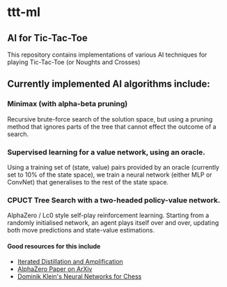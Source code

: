 # ttt-ml
## AI for Tic-Tac-Toe

This repository contains implementations of various AI techniques for playing Tic-Tac-Toe (or Noughts and Crosses)

## Currently implemented AI algorithms include:
### Minimax (with alpha-beta pruning)
Recursive brute-force search of the solution space, but using a pruning method that ignores parts of the tree that cannot effect the outcome of a search.
### Supervised learning for a value network, using an oracle.
Using a training set of (state, value) pairs provided by an oracle (currently set to 10% of the state space), we train a neural network (either MLP or ConvNet) that generalises to the rest of the state space.
### CPUCT Tree Search with a two-headed policy-value network.
AlphaZero / Lc0 style self-play reinforcement learning. Starting from a randomly initialised network, an agent plays itself over and over, updating both move predictions and state-value estimations. 
#### Good resources for this include
- [Iterated Distillation and Amplification](https://youtu.be/v9M2Ho9I9Qo)
- [AlphaZero Paper on ArXiv](https://arxiv.org/abs/1712.01815)
- [Dominik Klein's Neural Networks for Chess](https://github.com/asdfjkl/neural_network_chess)

